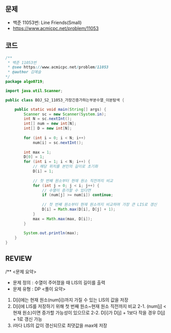 ## 문제
* 백준 11053번: Line Friends(Small)
* https://www.acmicpc.net/problem/11053

## 코드
~~~java
/**
 * 백준 11053번
 * @see https://www.acmicpc.net/problem/11053
 * @author 김예슬
*/
package algo0719;

import java.util.Scanner;

public class BOJ_S2_11053_가장긴증가하는부분수열_이분탐색 {

	public static void main(String[] args) {
		Scanner sc = new Scanner(System.in);
		int N = sc.nextInt();
		int[] num = new int[N];
		int[] D = new int[N];
		
		for (int i = 0; i < N; i++)
			num[i] = sc.nextInt();
		
		int max = 1; 
		D[0] = 1;
		for (int i = 1; i < N; i++) {
			// 해당 위치를 본인의 길이로 초기화
			D[i] = 1;
			
			// 첫 번째 원소부터 현재 원소 직전까지 비교
			for (int j = 0; j < i; j++) {
				// 수열이 증가할 수 있다면 
				if (num[j] >= num[i]) continue;
				
				// 첫 번쨰 원소부터 현재 원소까지 비교하며 가장 큰 LIS로 갱신 
				D[i] = Math.max(D[i], D[j] + 1);
			}
			max = Math.max(max, D[i]);
		}
		
		System.out.println(max);
	}
}
~~~

## REVIEW

/**
 <문제 요약>
 * 문제 정의 : 수열이 주어졌을 때 LIS의 길이를 출력
 * 문제 유형 : DP
 <풀이 요약>
  1. D[i]에는 현재 원소(num[i])까지 가질 수 있는 LIS의 값을 저장
  2. D[i]에 LIS를 저장하기 위해 첫 번째 원소~현재 원소 직전까지 비교
   2-1. (num[j] < 현재 원소)이면 증가할 가능성이 있으므로
   2-2. D[i]가 D[j] + 1보다 작을 경우 D[j] + 1로 갱신 가능 
  3. i마다 LIS의 값이 갱신되므로 최댓값을 max에 저장 